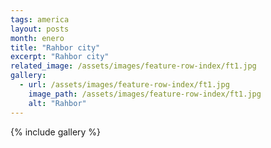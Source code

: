 ```yaml
---
tags: america
layout: posts
month: enero
title: "Rahbor city"
excerpt: "Rahbor city"
related_image: /assets/images/feature-row-index/ft1.jpg
gallery:
  - url: /assets/images/feature-row-index/ft1.jpg
    image_path: /assets/images/feature-row-index/ft1.jpg
    alt: "Rahbor"
---
```

{% include gallery %}